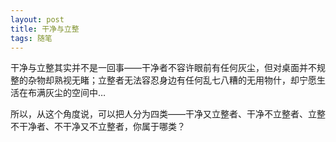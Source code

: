 ```yaml
---
layout: post
title: 干净与立整
tags: 随笔
---
```


干净与立整其实并不是一回事——干净者不容许眼前有任何灰尘，但对桌面并不规整的杂物却熟视无睹；立整者无法容忍身边有任何乱七八糟的无用物什，却宁愿生活在布满灰尘的空间中…

所以，从这个角度说，可以把人分为四类——干净又立整者、干净不立整者、立整不干净者、不干净又不立整者，你属于哪类？